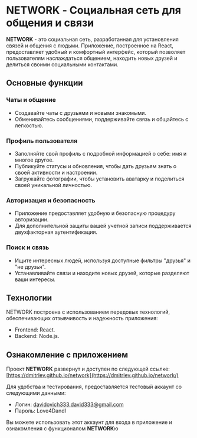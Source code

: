 # NETWORK - Социальная сеть для общения и связи

**NETWORK** - это социальная сеть, разработанная для установления связей и общения с людьми. Приложение, построенное на React, предоставляет удобный и комфортный интерфейс, который позволяет пользователям наслаждаться общением, находить новых друзей и делиться своими социальными контактами.

## Основные функции

### Чаты и общение

- Создавайте чаты с друзьями и новыми знакомыми.
- Обменивайтесь сообщениями, поддерживайте связь и общайтесь с легкостью.

### Профиль пользователя

- Заполняйте свой профиль с подробной информацией о себе: имя и многое другое.
- Публикуйте статусы и обновления, чтобы дать друзьям знать о своей активности и настроении.
- Загружайте фотографии, чтобы установить аватарку и поделиться своей уникальной личностью.

### Авторизация и безопасность

- Приложение предоставляет удобную и безопасную процедуру авторизации.
- Для дополнительной защиты вашей учетной записи поддерживается двухфакторная аутентификация.

### Поиск и связь

- Ищите интересных людей, используя доступные фильтры "друзья" и "не друзья".
- Устанавливайте связи и находите новых друзей, которые разделяют ваши интересы.

## Технологии

NETWORK построена с использованием передовых технологий, обеспечивающих отзывчивость и надежность приложения:

- Frontend: React.
- Backend: Node.js.

## Ознакомление с приложением

Проект **NETWORK** развернут и доступен по следующей ссылке: [https://dmitrlev.github.io/network](https://dmitrlev.github.io/network/)

Для удобства и тестирования, предоставляется тестовый аккаунт со следующими данными:

- Логин: davidovich333.david333@gmail.com
- Пароль: Love4DandI

Вы можете использовать этот аккаунт для входа в приложение и ознакомления с функционалом **NETWORK**ю
